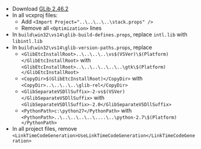 * Download [GLib 2.46.2](http://ftp.acc.umu.se/pub/gnome/sources/glib/2.46/glib-2.46.2.tar.xz)
* In all vcxproj files:
	* Add `<Import Project="..\..\..\..\stack.props" />`
	* Remove all `<Optimization>` lines
* In `build\win32\vs14\glib-build-defines.props`, replace `intl.lib` with `libintl.lib`
* In `build\win32\vs14\glib-version-paths.props`, replace
	* `<GlibEtcInstallRoot>..\..\..\..\vs$(VSVer)\$(Platform)</GlibEtcInstallRoot>` with `<GlibEtcInstallRoot>..\..\..\..\..\..\gtk\$(Platform)</GlibEtcInstallRoot>`
	* `<CopyDir>$(GlibEtcInstallRoot)</CopyDir>` with `<CopyDir>..\..\..\..\glib-rel</CopyDir>`
	* `<GlibSeparateVSDllSuffix>-2-vs$(VSVer)</GlibSeparateVSDllSuffix>` with `<GlibSeparateVSDllSuffix>-2.0</GlibSeparateVSDllSuffix>`
	* `<PythonPath>c:\python27</PythonPath>` with `<PythonPath>..\..\..\..\..\....\..\python-2.7\$(Platform)</PythonPath>`
* In all project files, remove `<LinkTimeCodeGeneration>UseLinkTimeCodeGeneration</LinkTimeCodeGeneration>`
